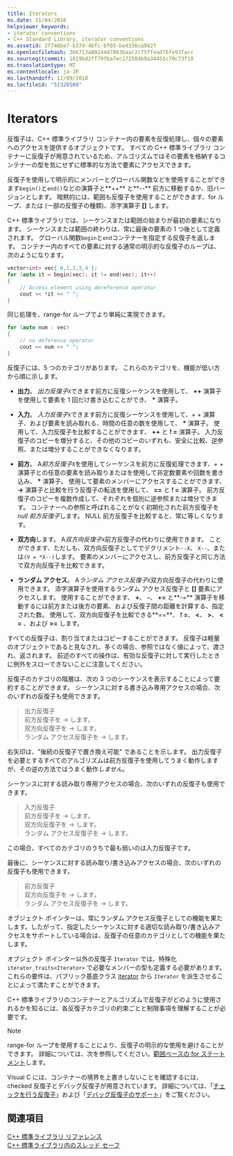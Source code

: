 ```yaml
---
title: Iterators
ms.date: 11/04/2016
helpviewer_keywords:
- iterator conventions
- C++ Standard Library, iterator conventions
ms.assetid: 2f746be7-b37d-4bfc-bf05-be4336ca982f
ms.openlocfilehash: 3b6713a80244d7063baac2c75ffead76fe93facc
ms.sourcegitcommit: 1819bd2ff79fba7ec172504b9a34455c70c73f10
ms.translationtype: MT
ms.contentlocale: ja-JP
ms.lasthandoff: 11/09/2018
ms.locfileid: "51326500"
---
```

# <a name="iterators"></a>Iterators

反復子は、C++ 標準ライブラリ コンテナー内の要素を反復処理し、個々の要素へのアクセスを提供するオブジェクトです。 すべての C++ 標準ライブラリ コンテナーに反復子が用意されているため、アルゴリズムではその要素を格納するコンテナーの型を気にせずに標準的な方法で要素にアクセスできます。

反復子を使用して明示的にメンバーとグローバル関数などを使用することができます`begin()`と`end()`などの演算子と**++** と**--** 前方に移動するか、旧バージョンとします。 暗黙的には、範囲も反復子を使用することができます、for ループ、または (一部の反復子の種類)、添字演算子 **\[]** します。

C++ 標準ライブラリでは、シーケンスまたは範囲の始まりが最初の要素になります。 シーケンスまたは範囲の終わりは、常に最後の要素の 1 つ後として定義されます。 グローバル関数`begin`と`end`コンテナーを指定する反復子を返します。 コンテナー内のすべての要素に対する通常の明示的な反復子のループは、次のようになります。

```cpp
vector<int> vec{ 0,1,2,3,4 };
for (auto it = begin(vec); it != end(vec); it++)
{
    // Access element using dereference operator
    cout << *it << " ";
}
```

同じ処理を、range-for ループでより単純に実現できます。

```cpp
for (auto num : vec)
{
    // no deference operator
    cout << num << " ";
}
```

反復子には、5 つのカテゴリがあります。 これらのカテゴリを、機能が低い方から順に示します。

- **出力**。 *出力反復子*`X`できます前方に反復シーケンスを使用して、 **++** 演算子を使用して要素を 1 回だけ書き込むことができ、  __\*__ 演算子。

- **入力**。 *入力反復子*`X`できます前方に反復シーケンスを使用して、+ + 演算子、および要素を読み取れる、時間の任意の数を使用して、 **&ast;** 演算子。 使用して、入力反復子を比較することができます、 **++** と **! =** 演算子。 入力反復子のコピーを増分すると、その他のコピーのいずれも、安全に比較、逆参照、または増分することができなくなります。

- **前方**。 A*前方反復子*`X`を使用してシーケンスを前方に反復処理できます、+ + 演算子との任意の要素を読み取りまたはを使用して非定数要素や回数を書き込み、 **&ast;** 演算子。 使用して要素のメンバーにアクセスすることができます、 **->** 演算子と比較を行う反復子の転送を使用して、 **==** と **! =** 演算子。 前方反復子のコピーを複数作成して、それぞれを個別に逆参照または増分できます。 コンテナーへの参照と呼ばれることがなく初期化された前方反復子を*null 前方反復子*します。 NULL 前方反復子を比較すると、常に等しくなります。

- **双方向**します。 A*双方向反復子*`X`前方反復子の代わりに使用できます。 ことができます、ただしも、双方向反復子としてでデクリメント`--X`、 `X--`、または`(V = *X--)`します。 要素のメンバーにアクセスし、前方反復子と同じ方法で双方向反復子を比較できます。

- **ランダム アクセス**。 A*ランダム アクセス反復子*`X`双方向反復子の代わりに使用できます。 添字演算子を使用するランダム アクセス反復子と **\[]** 要素にアクセスします。 使用することができます、 **+**、 **-**、 **+=** と**-=** 演算子を移動するには前方または後方の要素、および反復子間の距離を計算する、指定された数。 使用して、双方向反復子を比較できる**==**、 **! =**、 **\<**、 **>**、 **\< =** 、および **>=** します。

すべての反復子は、割り当てまたはコピーすることができます。 反復子は軽量のオブジェクトであると見なされ、多くの場合、参照ではなく値によって、渡され、返されます。 前述のすべての操作は、有効な反復子に対して実行したときに例外をスローできないことに注意してください。

反復子のカテゴリの階層は、次の 3 つのシーケンスを表示することによって要約することができます。 シーケンスに対する書き込み専用アクセスの場合、次のいずれの反復子も使用できます。

> 出力反復子<br/>
> 前方反復子を -> します。<br/>
> 双方向反復子を -> します。<br/>
> ランダム アクセス反復子を -> します。<br/>

右矢印は、"後続の反復子で置き換え可能" であることを示します。 出力反復子を必要とするすべてのアルゴリズムは前方反復子を使用してうまく動作しますが、その逆の方法ではうまく動作*しません*。

シーケンスに対する読み取り専用アクセスの場合、次のいずれの反復子も使用できます。

> 入力反復子<br/>
> 前方反復子を -> します。<br/>
> 双方向反復子を -> します。<br/>
> ランダム アクセス反復子を -> します。<br/>

この場合、すべてのカテゴリのうちで最も弱いのは入力反復子です。

最後に、シーケンスに対する読み取り/書き込みアクセスの場合、次のいずれの反復子も使用できます。

> 前方反復子<br/>
> 双方向反復子を -> します。<br/>
> ランダム アクセス反復子を -> します。<br/>

オブジェクト ポインターは、常にランダム アクセス反復子としての機能を果たします。したがって、指定したシーケンスに対する適切な読み取り/書き込みアクセスをサポートしている場合は、反復子の任意のカテゴリとしての機能を果たします。

オブジェクト ポインター以外の反復子 `Iterator` では、特殊化 `iterator_traits<Iterator>` で必要なメンバーの型も定義する必要があります。 これらの要件は、パブリック基底クラス [iterator](../standard-library/iterator-struct.md) から `Iterator` を派生させることによって満たすことができます。

C++ 標準ライブラリのコンテナーとアルゴリズムで反復子がどのように使用されるかを知るには、各反復子カテゴリの約束ごとと制限事項を理解することが必要です。

> [!NOTE]
> range-for ループを使用することにより、反復子の明示的な使用を避けることができます。 詳細については、次を参照してください。[範囲ベースの for ステートメント](../cpp/range-based-for-statement-cpp.md)します。

Visual C には、コンテナーの境界を上書きしないことを確認するには、checked 反復子とデバッグ反復子が用意されています。 詳細については、「[チェックを行う反復子](../standard-library/checked-iterators.md)」および「[デバッグ反復子のサポート](../standard-library/debug-iterator-support.md)」をご覧ください。

## <a name="see-also"></a>関連項目

[C++ 標準ライブラリ リファレンス](../standard-library/cpp-standard-library-reference.md)<br/>
[C++ 標準ライブラリ内のスレッド セーフ](../standard-library/thread-safety-in-the-cpp-standard-library.md)<br/>
